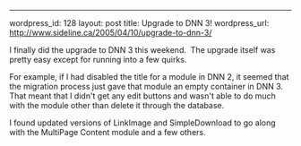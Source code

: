 --- 
wordpress_id: 128
layout: post
title: Upgrade to DNN 3!
wordpress_url: http://www.sideline.ca/2005/04/10/upgrade-to-dnn-3/

<p>I finally did the upgrade to DNN 3 this weekend.  The upgrade itself was pretty easy except for running into a few quirks.  </p>
<p>For example, if I had disabled the title for a module in DNN 2, it seemed that the migration process just gave that module an empty container in DNN 3.  That meant that I didn't get any edit buttons and wasn't able to do much with the module other than delete it through the database.</p>
<p>I found updated versions of LinkImage and SimpleDownload to go along with the MultiPage Content module and a few others.</p>
